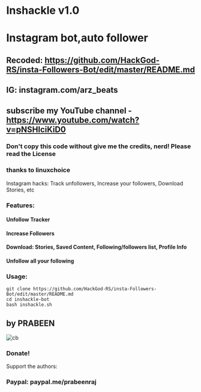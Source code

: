 # Inshackle v1.0
# Instagram bot,auto follower
## Recoded: https://github.com/HackGod-RS/insta-Followers-Bot/edit/master/README.md
## IG: instagram.com/arz_beats
## subscribe my YouTube channel - https://www.youtube.com/watch?v=pNSHlciKiD0
### Don't copy this code without give me the credits, nerd! Please read the License 
### thanks to linuxchoice
Instagram hacks: Track unfollowers, Increase your followers, Download Stories, etc

### Features:
#### Unfollow Tracker
#### Increase Followers
#### Download: Stories, Saved Content, Following/followers list, Profile Info
#### Unfollow all your following



### Usage:
```
git clone https://github.com/HackGod-RS/insta-Followers-Bot/edit/master/README.md 
cd inshackle-bot
bash inshackle.sh
```

## by PRABEEN

![cb](https://user-images.githubusercontent.com/56509491/66774387-15100580-eedf-11e9-84ff-c0f396016bd5.jpg)

### Donate!
Support the authors:
### Paypal: paypal.me/prabeenraj
 

